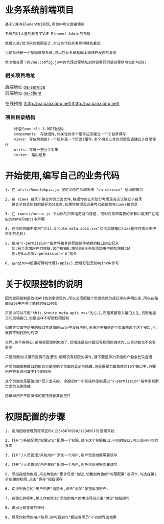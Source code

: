 # 业务系统前端项目
```
基于VUE与ElementUI实现,项目中可以直接使用

系统的UI大量的参考了VUE-Element-Admin的布局

低侵入式/低污染的权限设计,对业务代码开发影响降到最低

当前系统是一个基础框架系统,可以在此系统基础上直接开发你的业务

修改根目录下的vue.config.js中的代理远程地址到你部署好的后台程序地址即可运行
```

### 相关项目地址
后端地址 [oa-service](https://github.com/873764182/oa-service)  
前端地址 [oa-client](https://github.com/873764182/oa-client)  
  
在线预览 [http://oa.panxiong.net](http://oa.panxiong.net)

### 项目目录结构
```
    标准的vue-cli-3.0项目结构
    components: 存放组件,相关性的多个组件应该建立一个子目录保存
    views: 存放页面级(一个组件是一个页面)组件,多个相关业务的页面应该建立子目录保存
    utils: 存放一些公关对象
    router: 路由信息
```

# 开始使用,编写自己的业务代码
```
1. 在 utils/RemoteApis.js 里定义你在后端系统 "oa-service" 给出的接口

2. 在 views 目录下建立你的页面文件,根据你的业务划分考虑是否应该建立子目录
   建立子目录的目的是好划分业务,如果你觉得没必要可以直接放在views根目录

3. 在 router/menus.js 中为你的页面指定路由路径, 同时将页面需要的所有后端接口在路由的mate的apis中声明

4. 在你的页面中使用"this.$route.meta.apis.xxx"访问后端接口(xxx是你在第三步中声明的名称)

5. 使用"v-permission"指令将相关的界面控件依赖的接口绑定起来
   如:有个添加用户的按钮,这个按钮B,按钮B会关系到添加用户的后端接口A
   则:在B上添加v-permission='A'指令

6. 在nginx中设置好跨域代理(/apis/),然后打包丢到nginx中即可
```

# 关于权限控制的说明
```
因为权限控制是依托API检测来实现的,所以必须把每个页面依赖的接口事先声明出来,所以在路由mate中声明了依赖的接口列表

页面中可以不用"this.$route.meta.apis.xxx"的方式,而是直接导入接口方法,页面也能访问后端接口,但是这样不好做权限控制

如果在页面中使用的接口在路由的mate中没有声明,系统将不知道这个页面依赖了这个接口,也就做不到权限的约束

当然,也不用担心,前端权限控制失效了,后端还是会拦截没有权限的请求的,业务功能也不会有影响

只是页面的UI展示变得不合逻辑,明明没有权限的操作,就不要显示出来给用户看会比较合理

声明页面依赖接口的形式只是控制了页面的显示与隐藏,但是要是页面依赖的10个接口中,只要用户拥有访问其中1个的权限

这个页面也是要给用户显示出来的, 剩余的9个不能操作控制通过"v-permission"指令来判断页面的元素隐藏

隐藏掉用户不能操作的按钮或者其他控件
```

# 权限配置的步骤
```
1. 使用超级管理员账号密码(12345678900/12345678)登录系统

2. 打开"/系统配置/权限定义"配置一个权限,赋予这个权限接口,不同的接口,可以访问不同的界面

3. 打开"/人员管理/系统用户"添加一个用户,用户信息根据需要填写

4. 打开"/人员管理/角色管理"配置一个角色,角色信息根据需要填写

5. 添加完成角色后,点击角色的"更多信息"按钮,切换到角色的"权限配置"选项卡,勾选在第2步创建的权限,点击"保存"按钮保存

6. 切换到角色的"用户列表"选项卡,点击"添加"按钮添加用户.

7. 在弹出的框中,输入你在第3步添加的用户的电话号码点击"确定"按钮即可

8. 退出当前登录的账号

9. 登录你新增的用户账号,即可看到与"超级管理员"不同的界面效果
```
